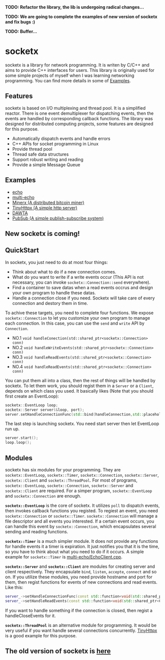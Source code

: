 

**TODO: Refactor the library, the lib is undergoing radical changes...**

**TODO: We are going to complete the examples of new version of socketx and fix bugs :)**

**TODO: Buffer...**

# socketx

socketx is a library for network programming. It is writen by C/C++ and aims to provide C++ interfaces for users. This library is originally used for some simple projects of myself when I was learning networking programming. You can find more details in some of [Examples](./examples).

## Features
socketx is based on I/O multiplexing and thread pool. It is a simplified reactor. There is one event demultiplexer for dispatching events, then the events are handled by corresponding callback functions. The library was designed for distributed computing projects, some features are designed for this purpose.

- Automatically dispatch events and handle errors
- C++ APIs for socket programming in Linux
- Provide thread pool
- Thread safe data structures
- Support robust writing and reading
- Provide a simple Message Queue

## Examples
- [echo](./examples/echo/)
- [multi-echo](./examples/multi-echo/)
- [Minerx (A distributed bitcoin miner)](https://github.com/fancyqlx/Minerx)
- [TinyHttpx (A simple http server)](https://github.com/fancyqlx/TinyHttpx)
- [DAWTA](https://github.com/fancyqlx/DAWTA)
- [PubSub (A simple publish-subscribe system)](https://github.com/fancyqlx/PubSub)

## New socketx is coming!
## QuickStart
In socketx, you just need to do at most four things:
- Think about what to do if a new connection comes.
- What do you want to write if a write events occur (This API is not necessary, you can invoke `socketx::Connection::send` everywhere).
- Find a container to save datas when a read events occrus and design your own program to handle these datas.
- Handle a connection close if you need. Socketx will take care of every connection and destory them in time.

To achive these targets, you need to complete four functions. We expose `socketx::Connection` to let you customize your own program to manage each connection. In this case, you can use the `send` and `write` API by `Connection`.
- NO.1 `void handleConection(std::shared_ptr<socketx::Connection> conn)`
- NO.2 `void handleWriteEvents(std::shared_ptr<socketx::Connection> conn)`
- NO.3 `void handleReadEvents(std::shared_ptr<socketx::Connection> conn)`
- NO.4 `void handleReadEvents(std::shared_ptr<socketx::Connection> conn)`

You can put them all into a class, then the rest of things will be handled by socketx. To let them work, you should regist them in a `Server` or a `Client`, depends on which class you used. It basically likes (Note that you should first create an EventLoop):

```C++
socketx::EventLoop loop;
socketx::Server server(&loop, port);
server.setHandleConnectionFunc(std::bind(handleConnection,std::placeholders::_1));
```
The last step is launching socketx. You need start server then let EventLoop run up.
```C++
server.start();
loop.loop();
```

## Modules
socketx has six modules for your programming. They are `socketx::EventLoop`, `socketx::Timer`, `socketx::Connection`, `socketx::Server`, `socketx::Client` and `socketx::ThreadPool`. For most of programs, `socketx::EventLoop`, `socketx::Connection`, `socketx::Server` and `socketx::Client` are required. For a simper program, `socketx::EventLoop` and `socketx::Connection` are enough. 

 **`socketx::EventLoop`** is the core of socketx. It utilizes `poll` to dispatch events, then invokes callback functions you registed. To regiest an event, you need `socketx::Connection` or `socketx::Timer`. `socketx::Connection` will manage a file descriptor and all events you interested. If a certain event occurs, you can handle this event by `socketx::Connection`, which encapsulates several sending and reading functions.

**`socketx::Timer`** is a much simpler module. It does not provide any functions for handle events it a timer is expiration. It just notifies you that it is the time, so you have to think about what you need to do if it occurs. A simple example for `socketx::Timer` is [multi-echo/EchoClient.cpp](./examples/multi-echo/EchoClient.cpp).

**`socketx::Server`** and **`socketx::Client`** are modules for creating server and client respectively. They encapsulate `bind`, `listen`, `accepte`, `connect` and so on. If you utilize these modules, you need provide hostname and port for them, then regist functions for events of new connections and read events. Like this:
```C++
server_->setHandleConnectionFunc(const std::function<void(std::shared_ptr<Connection>)> &func);
server_->setHandleReadEvents(const std::function<void(std::shared_ptr<Connection>)> &func);
```
If you want to handle something if the connection is closed, then regist a handleCloseEvents for it.

**`socketx::ThreadPool`** is an alternative module for programming. It would be very useful if you want handle several connections concurrently. [TinyHttpx](https://github.com/fancyqlx/TinyHttpx) is a good example for this purpose.

## The old version of socketx is [here](https://github.com/fancyqlx/socketx/tree/master/src_old_version)

